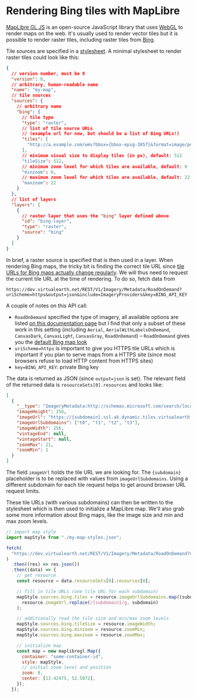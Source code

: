 # Rendering Bing tiles with MapLibre

[MapLibre GL JS](https://github.com/maplibre/maplibre-gl-js) is an open-source JavaScript library that uses [WebGL](https://developer.mozilla.org/en-US/docs/Web/API/WebGL_API) to render maps on the web. It's usually used to render vector tiles but it is possible to render raster tiles, including raster tiles from [Bing](https://www.bing.com/maps/).

Tile sources are specified in a [stylesheet](https://maplibre.org/maplibre-gl-js-docs/style-spec/). A minimal stylesheet to render raster tiles could look like this:

```json
{
  // version number, must be 8
  "version": 8,
  // arbitrary, human-readable name
  "name": "my-map",
  // tile sources
  "sources": {
    // arbitrary name
    "bing": {
      // tile type
      "type": "raster",
      // list of tile source URLs
      // (example url for now, but should be a list of Bing URLs!)
      "tiles": [
        "http://a.example.com/wms?bbox={bbox-epsg-3857}&format=image/png&service=WMS&version=1.1.1&request=GetMap&srs=EPSG:3857&width=256&height=256&layers=example"
      ],
      // minimum visual size to display tiles (in px), default: 512
      "tileSize": 512,
      // minimum zoom level for which tiles are available, default: 0
      "minzoom": 0,
      // maximum zoom level for which tiles are available, default: 22
      "maxzoom": 22
    }
  },
  // list of layers
  "layers": [
    {
      // raster layer that uses the "bing" layer defined above
      "id": "bing-layer",
      "type": "raster",
      "source": "bing"
    }
  ]
}
```

In brief, a raster source is specified that is then used in a layer. When rendering Bing maps, the tricky bit is finding the correct tile URL since [tile URLs for Bing maps actually change regularly](https://learn.microsoft.com/en-us/bingmaps/rest-services/directly-accessing-the-bing-maps-tiles). We will thus need to request the current tile URL at the time of rendering. To do so, fetch data from

```
https://dev.virtualearth.net/REST/V1/Imagery/Metadata/RoadOnDemand?uriScheme=https&output=json&include=ImageryProviders&key=BING_API_KEY
```

A couple of notes on this API call:

- `RoadOnDemand` specified the type of imagery, all available options are listed [on this documentation page](https://learn.microsoft.com/en-us/bingmaps/rest-services/imagery/get-imagery-metadata) but I find that only a subset of these work in this setting (including `Aerial`, `AerialWithLabelsOnDemand`, `CanvasDark`, `CanvasLight`, `CanvasGray`, `RoadOnDemand`) – `RoadOnDemand` gives you the [default Bing map look](https://www.bing.com/maps/)
- `uriScheme=https` is important to give you HTTPS tile URLs which is important if you plan to serve maps from a HTTPS site (since most browsers refuse to load HTTP content from HTTPS sites)
- `key=BING_API_KEY`: private Bing key

The data is returned as JSON (since `output=json` is set). The relevant field of the returned data is `resourceSets[0].resources` and looks like:

```json
[
  {
    "__type": "ImageryMetadata:http://schemas.microsoft.com/search/local/ws/rest/v1",
    "imageHeight": 256,
    "imageUrl": "https://{subdomain}.ssl.ak.dynamic.tiles.virtualearth.net/comp/ch/{quadkey}?mkt=en-US&it=G,L&shading=hill&og=2097&n=z",
    "imageUrlSubdomains": ["t0", "t1", "t2", "t3"],
    "imageWidth": 256,
    "vintageEnd": null,
    "vintageStart": null,
    "zoomMax": 21,
    "zoomMin": 1
  }
]
```

The field `imageUrl` holds the tile URL we are looking for. The `{subdomain}` placeholder is to be replaced with values from `imageUrlSubdomains`. Using a different subdomain for each tile request helps to get around browser URL request limits.

These tile URLs (with various subdomains) can then be written to the stylesheet which is then used to initialize a MapLibre map. We'll also grab some more information about Bing maps, like the image size and min and max zoom levels.

```js
// import map style
import mapStyle from "./my-map-styles.json";

fetch(
  "https://dev.virtualearth.net/REST/V1/Imagery/Metadata/RoadOnDemand?uriScheme=https&output=json&include=ImageryProviders&key=BING_API_KEY"
)
  .then((res) => res.json())
  .then((data) => {
    // get resource
    const resource = data.resourceSets[0].resources[0];

    // fill in tile URLs (one tile URL for each subdomain)
    mapStyle.sources.bing.tiles = resource.imageUrlSubdomains.map((subdomain) =>
      resource.imageUrl.replace(/{subdomain}/g, subdomain)
    );

    // additionally read the tile size and min/max zoom levels
    mapStyle.sources.bing.tileSize = resource.imageWidth;
    mapStyle.sources.bing.minzoom = resource.zoomMin;
    mapStyle.sources.bing.maxzoom = resource.zoomMax;

    // initialize map
    const map = new maplibregl.Map({
      container: "some-container-id",
      style: mapStyle,
      // initial zoom level and position
      zoom: 8,
      center: [13.42475, 52.5072],
    });
  });
```

